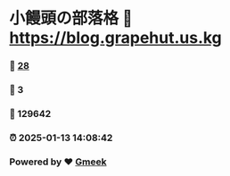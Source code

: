 # 小饅頭の部落格 :link: https://blog.grapehut.us.kg 
### :page_facing_up: [28](https://blog.grapehut.us.kg/tag.html) 
### :speech_balloon: 3 
### :hibiscus: 129642 
### :alarm_clock: 2025-01-13 14:08:42 
### Powered by :heart: [Gmeek](https://github.com/Meekdai/Gmeek)
